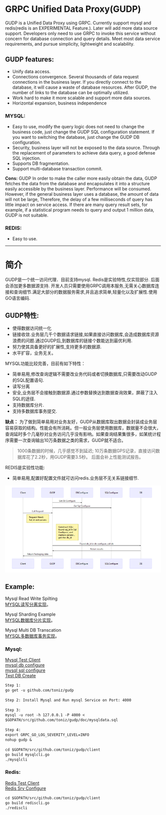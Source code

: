 # GRPC Unified Data Proxy(GUDP)
GUDP is a Unified Data Proxy using GRPC. Currently support mysql and redis(redis is an EXPERIMENTAL Feature.). Later will add more data source support. Developers only need to use GRPC to invoke this service without concern for database connection and query details. Meet most data service requirements, and pursue simplicity, lightweight and scalability. 

## GUDP features:
* Unify data access.
* Connections convergence. Several thousands of data request connections in the business layer. If you directly connect to the database, it will cause a waste of database resources. After GUDP, the number of links to the database can be optimally utilized.
* Work hard to make it more scalable and support more data sources.
* Horizontal expansion, business independence
### MYSQL:
* Easy to use, modify the query logic does not need to change the business code, just change the GUDP SQL configuration statement. If you want to switching the database, just change the GUDP DB configuration.
* Security, business layer will not be exposed to the data source. Through the replacement of parameters to achieve data query, a good defense SQL injection.
* Supports DB fragmentation.
* Support multi-database transaction commit.

**Cons:** GUDP In order to make the caller more easily obtain the data, GUDP fetches the data from the database and encapsulates it into a structure easily accessible by the business layer. Performance will be consumed. However, if the general business layer uses a database, the amount of data will not be large,  Therefore, the delay of a few milliseconds of query has little impact on service access. If there are many query result sets, for example, if a statistical program needs to query and output 1 million data, GUDP is not suitable.

### REDIS:
* Easy to use.   

___

# 简介
GUDP是一个统一访问代理．目前支持mysql. Redis是实验特性,仅实现部分. 后面会添加更多数据源支持.
开发人员只需要使用GRPC调用本服务,无需关心数据库连接和查询细节.满足大部分的数据服务需求,并且追求简单,轻量化以及扩展性.使用GO语言编码.
## GUDP特性:
* 使得数据访问统一化
* 链接收敛.业务层几千个数据请求链接,如果直接访问数据库,会造成数据库资源浪费的问题.通过GUDP后,到数据库的链接个数能达到最优利用.
* 努力使其具备更好的扩展性,支持更多的数据源.
* 水平扩容，业务无关。

MYSQL功能比较完善，目前有如下特性：
* 简单易用,修改查询逻辑不需要改业务代码或者切换数据库,只需要改动GUDP的SQL配置语句.
* 读写分离
* 安全,业务层不会接触到数据源.通过参数替换达到数据查询效果，屏蔽了注入SQL的途径.
* 支持数据库分片.  
* 支持多数据库事务提交.  

**缺点：**
为了做到简单易用对业务友好，GUDP从数据库取出数据会封装成业务层容易获取的结构。性能会有所消耗。但一般业务层使用数据库，数据量不会很大，查询延时多个几毫秒对业务访问几乎没有影响。如果查询结果集很多，如某统计程序需要一次查询输出10万条数据之类的需求，GUDP就不适合。

> 1000条数据的时候，几乎感觉不到延迟;
> 10万条数据GPS记录，直接访问数据库花了2.2秒，用GUDP需要3.5秒。
> 后面会补上性能测试报告。

REDIS是实验性功能:
* 简单易用,配置好配置文件就可访问redis.业务层不无关系链接细节.


![测试](/doc/uml/uml.png)

## Example:
Mysql Read Write Spilting  
[MYSQL读写分离实现](doc/mysql_read_write_splitting.md)。 

Mysql Sharding Example  
[MYSQL数据库分片实现](doc/mysql_db_sharding.md)。 

Mysql Multi DB Transcation  
[MYSQL多数据库事务实现](doc/mysql_multi_db_transaction.md)。 


### Mysql:
[Mysql Test Client](client/mysqlcli.go)  
[mysql db configure](conf/mysql/db)  
[mysql sql configure](conf/mysql/sql)  
[Test DB Create](doc/mysqldata.sql)  

```
Step 1:
go get -u github.com/toniz/gudp

Step 2: Install Mysql and Run mysql Service on Port: 4000

Step 3:
mysql -u root -h 127.0.0.1 -P 4000 < $GOPATH/src/github.com/toniz/gudp/doc/mysqldata.sql 

Step 4:
export GRPC_GO_LOG_SEVERITY_LEVEL=INFO
nohup gudp &

cd $GOPATH/src/github.com/toniz/gudp/client
go build mysqlcli.go 
./mysqlcli
```

### Redis:
[Redis Test Client](client/rediscli.go)  
[Redis Srv Configure](conf/redis/srv)  

```
cd $GOPATH/src/github.com/toniz/gudp/client
go build rediscli.go 
./rediscli

```


